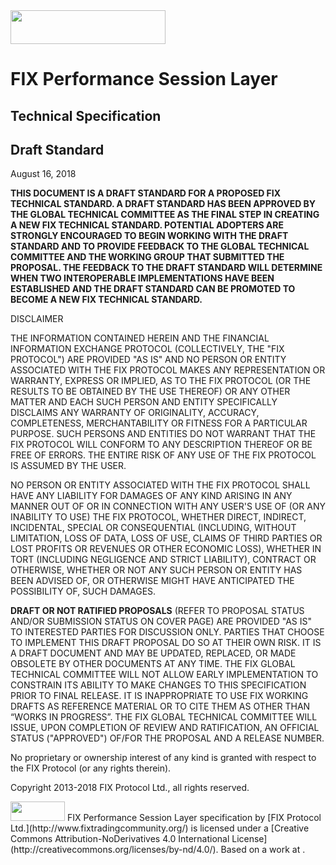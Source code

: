 <img src="media/image1.jpg" width="248" height="54" />

<span id="fix-simple-binary-encoding" class="anchor"></span>

# FIX Performance Session Layer

## Technical Specification

## Draft Standard

August 16, 2018

**THIS DOCUMENT IS A DRAFT STANDARD FOR A PROPOSED FIX TECHNICAL STANDARD. A DRAFT STANDARD HAS BEEN APPROVED BY THE GLOBAL TECHNICAL COMMITTEE AS THE FINAL STEP IN CREATING A NEW FIX TECHNICAL STANDARD. POTENTIAL ADOPTERS ARE STRONGLY ENCOURAGED TO BEGIN WORKING WITH THE DRAFT STANDARD AND TO PROVIDE FEEDBACK TO THE GLOBAL TECHNICAL COMMITTEE AND THE WORKING GROUP THAT SUBMITTED THE PROPOSAL. THE FEEDBACK TO THE DRAFT STANDARD WILL DETERMINE WHEN TWO INTEROPERABLE IMPLEMENTATIONS HAVE BEEN ESTABLISHED AND THE DRAFT STANDARD CAN BE PROMOTED TO BECOME A NEW FIX TECHNICAL STANDARD.**




<span id="_Toc105491794" class="anchor"></span>DISCLAIMER

THE INFORMATION CONTAINED HEREIN AND THE FINANCIAL INFORMATION EXCHANGE PROTOCOL (COLLECTIVELY, THE "FIX PROTOCOL") ARE PROVIDED "AS IS" AND NO PERSON OR ENTITY ASSOCIATED WITH THE FIX PROTOCOL MAKES ANY REPRESENTATION OR WARRANTY, EXPRESS OR IMPLIED, AS TO THE FIX PROTOCOL (OR THE RESULTS TO BE OBTAINED BY THE USE THEREOF) OR ANY OTHER MATTER AND EACH SUCH PERSON AND ENTITY SPECIFICALLY DISCLAIMS ANY WARRANTY OF ORIGINALITY, ACCURACY, COMPLETENESS, MERCHANTABILITY OR FITNESS FOR A PARTICULAR PURPOSE. SUCH PERSONS AND ENTITIES DO NOT WARRANT THAT THE FIX PROTOCOL WILL CONFORM TO ANY DESCRIPTION THEREOF OR BE FREE OF ERRORS. THE ENTIRE RISK OF ANY USE OF THE FIX PROTOCOL IS ASSUMED BY THE USER.

NO PERSON OR ENTITY ASSOCIATED WITH THE FIX PROTOCOL SHALL HAVE ANY LIABILITY FOR DAMAGES OF ANY KIND ARISING IN ANY MANNER OUT OF OR IN CONNECTION WITH ANY USER'S USE OF (OR ANY INABILITY TO USE) THE FIX PROTOCOL, WHETHER DIRECT, INDIRECT, INCIDENTAL, SPECIAL OR CONSEQUENTIAL (INCLUDING, WITHOUT LIMITATION, LOSS OF DATA, LOSS OF USE, CLAIMS OF THIRD PARTIES OR LOST PROFITS OR REVENUES OR OTHER ECONOMIC LOSS), WHETHER IN TORT (INCLUDING NEGLIGENCE AND STRICT LIABILITY), CONTRACT OR OTHERWISE, WHETHER OR NOT ANY SUCH PERSON OR ENTITY HAS BEEN ADVISED OF, OR OTHERWISE MIGHT HAVE ANTICIPATED THE POSSIBILITY OF, SUCH DAMAGES.

**DRAFT OR NOT RATIFIED PROPOSALS** (REFER TO PROPOSAL STATUS AND/OR SUBMISSION STATUS ON COVER PAGE) ARE PROVIDED "AS IS" TO INTERESTED PARTIES FOR DISCUSSION ONLY. PARTIES THAT CHOOSE TO IMPLEMENT THIS DRAFT PROPOSAL DO SO AT THEIR OWN RISK. IT IS A DRAFT DOCUMENT AND MAY BE UPDATED, REPLACED, OR MADE OBSOLETE BY OTHER DOCUMENTS AT ANY TIME. THE FIX GLOBAL TECHNICAL COMMITTEE WILL NOT ALLOW EARLY IMPLEMENTATION TO CONSTRAIN ITS ABILITY TO MAKE CHANGES TO THIS SPECIFICATION PRIOR TO FINAL RELEASE. IT IS INAPPROPRIATE TO USE FIX WORKING DRAFTS AS REFERENCE MATERIAL OR TO CITE THEM AS OTHER THAN “WORKS IN PROGRESS”. THE FIX GLOBAL TECHNICAL COMMITTEE WILL ISSUE, UPON COMPLETION OF REVIEW AND RATIFICATION, AN OFFICIAL STATUS ("APPROVED") OF/FOR THE PROPOSAL AND A RELEASE NUMBER.

No proprietary or ownership interest of any kind is granted with respect to the FIX Protocol (or any rights therein).

Copyright 2013-2018 FIX Protocol Ltd., all rights reserved.

<img src="media/image2.png" width="87" height="31" />
FIX Performance Session Layer specification by [FIX Protocol Ltd.](http://www.fixtradingcommunity.org/) is licensed under a [Creative Commons Attribution-NoDerivatives 4.0 International License](http://creativecommons.org/licenses/by-nd/4.0/).
Based on a work at <https://github.com/FIXTradingCommunity/fixp-specification>.

